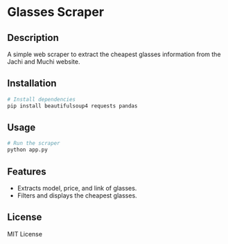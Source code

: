 
# Glasses Scraper

## Description
A simple web scraper to extract the cheapest glasses information from the Jachi and Muchi website.

## Installation
```bash
# Install dependencies
pip install beautifulsoup4 requests pandas
```

## Usage
```bash
# Run the scraper
python app.py
```

## Features
- Extracts model, price, and link of glasses.
- Filters and displays the cheapest glasses.

## License
MIT License
